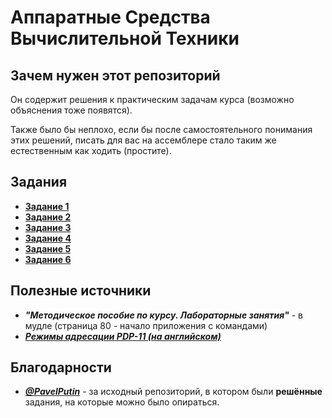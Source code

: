 # Аппаратные Средства Вычислительной Техники

## Зачем нужен этот репозиторий

Он содержит решения к практическим задачам курса (возможно объяснения тоже появятся).

Также было бы неплохо, если бы после самостоятельного понимания этих решений, писать для вас на ассемблере стало таким же естественным как ходить (простите).

## Задания

- **[Задание 1](/SecondAttestation/Task01)**
- **[Задание 2](/SecondAttestation/Task02)**
- **[Задание 3](/SecondAttestation/Task03)**
- **[Задание 4](/SecondAttestation/Task04)**
- **[Задание 5](/SecondAttestation/Task05)**
- **[Задание 6](/SecondAttestation/Task06)**

## Полезные источники

- ***"Методическое пособие по курсу. Лабораторные занятия"*** - в мудле (страница 80 - начало приложения с командами)
- ***[Режимы адресации PDP-11 (на английском)](https://pages.cpsc.ucalgary.ca/~dsb/PDP11/AddrModes.html)***

## Благодарности

- ***[@PavelPutin](https://github.com/PavelPutin)*** - за исходный репозиторий, в котором были **решённые** задания, на которые можно было опираться.
